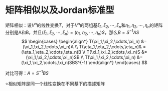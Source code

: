 # 矩阵相似以及Jordan标准型

矩阵相似：设$V^n$的线性变换$T$，对于$V^n$的两组基$\xi_1,\xi_2,\cdots,\xi_n$和$\eta_1,\eta_2,\cdots,\eta_n$的矩阵分别是A和B，并且$(\xi_1,\xi_2,\cdots,\xi_n) = (\eta_1,\eta_2,\cdots,\eta_n)S$，那么$B=S^{-1}AS$
$$ \begin{cases}
    \begin{align*}
        T(\xi_1,\xi_2,\cdots,\xi_n) &= (\xi_1,\xi_2,\cdots,\xi_n)A \\
        T(\eta_1,\eta_2,\cdots,\eta_n)& = (\eta_1,\eta_2,\cdots,\eta_n)B \\
        T(\xi_1,\xi_2,\cdots,\xi_n)S &= (\xi_1,\xi_2,\cdots,\xi_n)SB \\
        T(\xi_1,\xi_2,\cdots,\xi_n) &= (\xi_1,\xi_2,\cdots,\xi_n)SBS^{-1}
    \end{align*}
\end{cases} $$

对比可得：$A = S^{-1}BS$

:star:相似矩阵是同一个线性变换在不同基下的描述矩阵